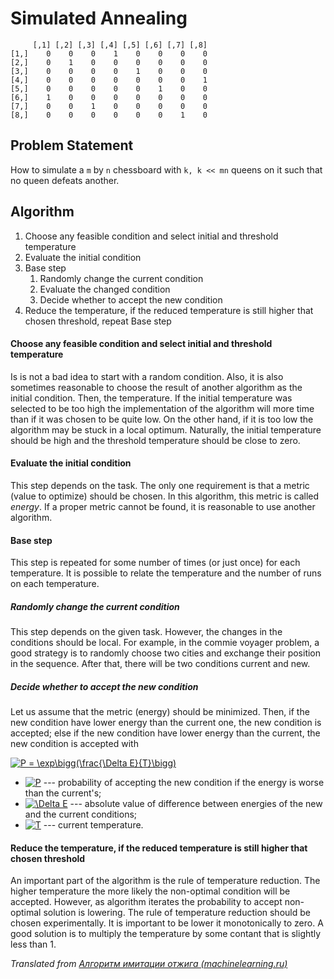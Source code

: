 # Simulated Annealing

	     [,1] [,2] [,3] [,4] [,5] [,6] [,7] [,8]
	[1,]    0    0    0    1    0    0    0    0
	[2,]    0    1    0    0    0    0    0    0
	[3,]    0    0    0    0    1    0    0    0
	[4,]    0    0    0    0    0    0    0    1
	[5,]    0    0    0    0    0    1    0    0
	[6,]    1    0    0    0    0    0    0    0
	[7,]    0    0    1    0    0    0    0    0
	[8,]    0    0    0    0    0    0    1    0

## Problem Statement
How to simulate a `m` by `n` chessboard with `k, k << mn` queens on it such that no queen defeats another.

## Algorithm
1. Choose any feasible condition and select initial and threshold temperature 
2. Evaluate the initial condition
3. Base step
	1. Randomly change the current condition
	2. Evaluate the changed condition
	3. Decide whether to accept the new condition
4. Reduce the temperature, if the reduced temperature is still higher that chosen threshold, repeat Base step 

#### Choose any feasible condition and select initial and threshold temperature 
Is is not a bad idea to start with a random condition. Also, it is also sometimes reasonable to choose the result of another algorithm as the initial condition. Then, the temperature. If the initial temperature was selected to be too high the implementation of the algorithm will more time than if it was chosen to be quite low. On the other hand, if it is too low the algorithm may be stuck in a local optimum. Naturally, the initial temperature should be high and the threshold temperature should be close to zero.

#### Evaluate the initial condition
This step depends on the task. The only one requirement is that a metric (value to optimize) should be chosen. In this algorithm, this metric is called _energy_. If a proper metric cannot be found, it is reasonable to use another algorithm.

#### Base step
This step is repeated for some number of times (or just once) for each temperature. It is possible to relate the temperature and the number of runs on each temperature. 

##### Randomly change the current condition
This step depends on the given task. However, the changes in the conditions should be local. For example, in the commie voyager problem, a good strategy is to randomly choose two cities and exchange their position in the sequence. After that, there will be two conditions current and new.

##### Decide whether to accept the new condition
Let us assume that the metric (energy) should be minimized. Then, if the new condition have lower energy than the current one, the new condition is accepted; else if the new condition have lower energy than the current, the new condition is accepted with 

<a href="https://www.codecogs.com/eqnedit.php?latex=P&space;=&space;\exp\bigg(\frac{\Delta&space;E}{T}\bigg)" target="_blank"><img src="https://latex.codecogs.com/gif.latex?P&space;=&space;\exp\bigg(\frac{\Delta&space;E}{T}\bigg)" title="P = \exp\bigg(\frac{\Delta E}{T}\bigg)" /></a> 

- <a href="https://www.codecogs.com/eqnedit.php?latex=P" target="_blank"><img src="https://latex.codecogs.com/gif.latex?P" title="P" /></a> --- probability of accepting the new condition if the energy is worse than the current's;
- <a href="https://www.codecogs.com/eqnedit.php?latex=\Delta&space;E" target="_blank"><img src="https://latex.codecogs.com/gif.latex?\Delta&space;E" title="\Delta E" /></a> --- absolute value of difference between energies of the new and the current conditions;
- <a href="https://www.codecogs.com/eqnedit.php?latex=T" target="_blank"><img src="https://latex.codecogs.com/gif.latex?T" title="T" /></a> --- current temperature.

#### Reduce the temperature, if the reduced temperature is still higher that chosen threshold
An important part of the algorithm is the rule of temperature reduction. The higher temperature the more likely the non-optimal condition will be accepted. However, as algorithm iterates the probability to accept non-optimal solution is lowering. The rule of temperature reduction should be chosen experimentally. It is important to be lower it monotonically to zero. A good solution is to multiply the temperature by some contant that is slightly less than 1.

_Translated from [Алгоритм имитации отжига (machinelearning.ru)](http://www.machinelearning.ru/wiki/index.php?title=%D0%90%D0%BB%D0%B3%D0%BE%D1%80%D0%B8%D1%82%D0%BC_%D0%B8%D0%BC%D0%B8%D1%82%D0%B0%D1%86%D0%B8%D0%B8_%D0%BE%D1%82%D0%B6%D0%B8%D0%B3%D0%B0)_
